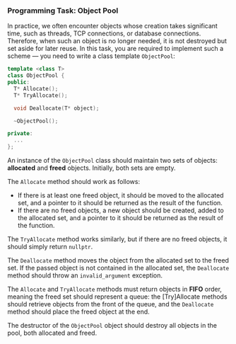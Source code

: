 ### Programming Task: Object Pool

In practice, we often encounter objects whose creation takes significant time, such as threads, TCP connections, or database connections. Therefore, when such an object is no longer needed, it is not destroyed but set aside for later reuse. In this task, you are required to implement such a scheme — you need to write a class template `ObjectPool`:

```cpp
template <class T>
class ObjectPool {
public:
  T* Allocate();
  T* TryAllocate();

  void Deallocate(T* object);

  ~ObjectPool();

private:
  ...
};
```

An instance of the `ObjectPool` class should maintain two sets of objects: **allocated** and **freed** objects. Initially, both sets are empty.

The `Allocate` method should work as follows:

- If there is at least one freed object, it should be moved to the allocated set, and a pointer to it should be returned as the result of the function.
- If there are no freed objects, a new object should be created, added to the allocated set, and a pointer to it should be returned as the result of the function.

The `TryAllocate` method works similarly, but if there are no freed objects, it should simply return `nullptr`.

The `Deallocate` method moves the object from the allocated set to the freed set. If the passed object is not contained in the allocated set, the `Deallocate` method should throw an `invalid_argument` exception.

The `Allocate` and `TryAllocate` methods must return objects in **FIFO** order, meaning the freed set should represent a queue: the [Try]Allocate methods should retrieve objects from the front of the queue, and the `Deallocate` method should place the freed object at the end.

The destructor of the `ObjectPool` object should destroy all objects in the pool, both allocated and freed.